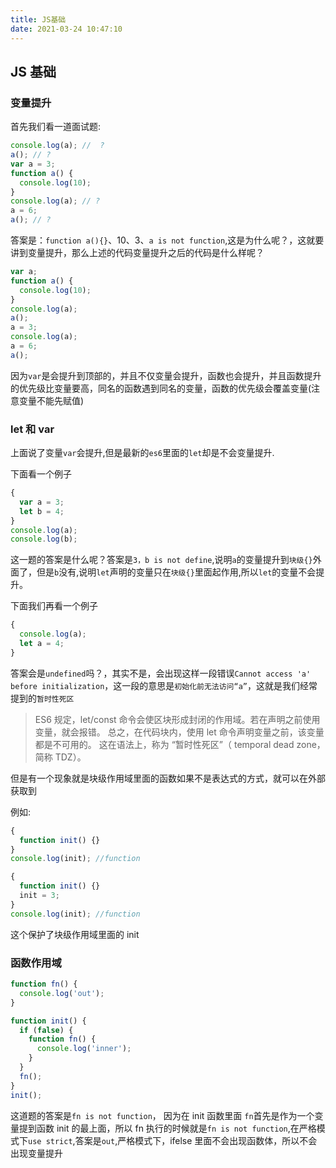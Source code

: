 ```yaml
---
title: JS基础
date: 2021-03-24 10:47:10
---
```


## JS 基础

### 变量提升

首先我们看一道面试题:

```js
console.log(a); //  ?
a(); // ?
var a = 3;
function a() {
  console.log(10);
}
console.log(a); // ?
a = 6;
a(); // ?
```

答案是：`function a(){}`、10、3、`a is not function`,这是为什么呢？，这就要讲到变量提升，那么上述的代码变量提升之后的代码是什么样呢？

```js
var a;
function a() {
  console.log(10);
}
console.log(a);
a();
a = 3;
console.log(a);
a = 6;
a();
```

因为`var`是会提升到顶部的，并且不仅变量会提升，函数也会提升，并且函数提升的优先级比变量要高，同名的函数遇到同名的变量，函数的优先级会覆盖变量(注意变量不能先赋值)

### let 和 var

上面说了变量`var`会提升,但是最新的`es6`里面的`let`却是不会变量提升.

下面看一个例子

```js
{
  var a = 3;
  let b = 4;
}
console.log(a);
console.log(b);
```

这一题的答案是什么呢？答案是`3，b is not define`,说明`a`的变量提升到`块级{}`外面了，但是`b`没有,说明`let`声明的变量只在`块级{}`里面起作用,所以`let`的变量不会提升。

下面我们再看一个例子

```js
{
  console.log(a);
  let a = 4;
}
```

答案会是`undefined`吗？，其实不是，会出现这样一段错误`Cannot access 'a' before initialization`，这一段的意思是`初始化前无法访问“a”`，这就是我们经常提到的`暂时性死区`

> ES6 规定，let/const 命令会使区块形成封闭的作用域。若在声明之前使用变量，就会报错。
> 总之，在代码块内，使用 let 命令声明变量之前，该变量都是不可用的。
> 这在语法上，称为 “暂时性死区”（ temporal dead zone，简称 TDZ）。

但是有一个现象就是块级作用域里面的函数如果不是表达式的方式，就可以在外部获取到

例如:

```js
{
  function init() {}
}
console.log(init); //function
```

```js
{
  function init() {}
  init = 3;
}
console.log(init); //function
```

这个保护了块级作用域里面的 init

### 函数作用域

```js
function fn() {
  console.log('out');
}

function init() {
  if (false) {
    function fn() {
      console.log('inner');
    }
  }
  fn();
}
init();
```

这道题的答案是`fn is not function`， 因为在 init 函数里面 `fn`首先是作为一个变量提到函数 init 的最上面，所以 fn 执行的时候就是`fn is not function`,在严格模式下`use strict`,答案是`out`,严格模式下，ifelse 里面不会出现函数体，所以不会出现变量提升
